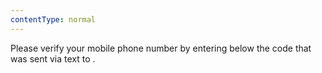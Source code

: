 ```yaml
---
contentType: normal
---
```


Please verify your mobile phone number by entering below the code that was sent via text to **<StateValue path='auth.user.mobilePhone'></StateValue>**.
